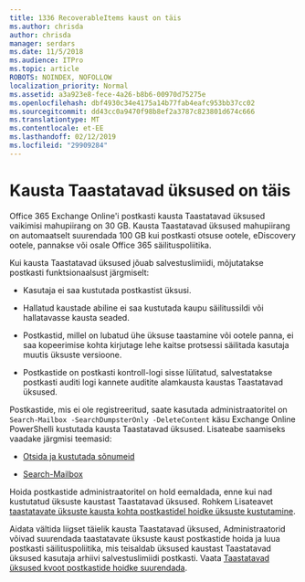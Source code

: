 ```yaml
---
title: 1336 RecoverableItems kaust on täis
ms.author: chrisda
author: chrisda
manager: serdars
ms.date: 11/5/2018
ms.audience: ITPro
ms.topic: article
ROBOTS: NOINDEX, NOFOLLOW
localization_priority: Normal
ms.assetid: a3a923e8-fece-4a26-b8b6-00970d75275e
ms.openlocfilehash: dbf4930c34e4175a14b77fab4eafc953bb37cc02
ms.sourcegitcommit: dd43cc0a9470f98b8ef2a3787c823801d674c666
ms.translationtype: MT
ms.contentlocale: et-EE
ms.lasthandoff: 02/12/2019
ms.locfileid: "29909284"
---
```

# <a name="the-recoverable-items-folder-is-full"></a>Kausta Taastatavad üksused on täis

Office 365 Exchange Online'i postkasti kausta Taastatavad üksused vaikimisi mahupiirang on 30 GB. Kausta Taastatavad üksused mahupiirang on automaatselt suurendada 100 GB kui postkasti otsuse ootele, eDiscovery ootele, pannakse või osale Office 365 säilituspoliitika.
  
Kui kausta Taastatavad üksused jõuab salvestuslimiidi, mõjutatakse postkasti funktsionaalsust järgmiselt:
  
- Kasutaja ei saa kustutada postkastist üksusi.
    
- Hallatud kaustade abiline ei saa kustutada kaupu säilitussildi või hallatavasse kausta seaded.
    
- Postkastid, millel on lubatud ühe üksuse taastamine või ootele panna, ei saa kopeerimise kohta kirjutage lehe kaitse protsessi säilitada kasutaja muutis üksuste versioone.
    
- Postkastide on postkasti kontroll-logi sisse lülitatud, salvestatakse postkasti auditi logi kannete auditite alamkausta kaustas Taastatavad üksused.
    
Postkastide, mis ei ole registreeritud, saate kasutada administraatoritel on `Search-Mailbox -SearchDumpsterOnly -DeleteContent` käsu Exchange Online PowerShelli kustutada kausta Taastatavad üksused. Lisateabe saamiseks vaadake järgmisi teemasid: 
  
- [Otsida ja kustutada sõnumeid](https://docs.microsoft.com/office365/securitycompliance/search-for-and-delete-messagesadmin-help)
    
- [Search-Mailbox](https://docs.microsoft.com/powershell/module/exchange/mailboxes/Search-Mailbox)
    
Hoida postkastide administraatoritel on hold eemaldada, enne kui nad kustutatud üksuste kaustast Taastatavad üksused. Rohkem Lisateavet [taastatavate üksuste kausta kohta postkastidel hoidke üksuste kustutamine](https://docs.microsoft.com/office365/securitycompliance/delete-items-in-the-recoverable-items-folder-of-mailboxes-on-hold).
  
Aidata vältida liigset täielik kausta Taastatavad üksused, Administraatorid võivad suurendada taastatavate üksuste kaust postkastide hoida ja luua postkasti säilituspoliitika, mis teisaldab üksused kaustast Taastatavad üksused kasutaja arhiivi salvestuslimiidi postkasti. Vaata [Taastatavad üksused kvoot postkastide hoidke suurendada](https://docs.microsoft.com/office365/securitycompliance/increase-the-recoverable-quota-for-mailboxes-on-hold).
  

